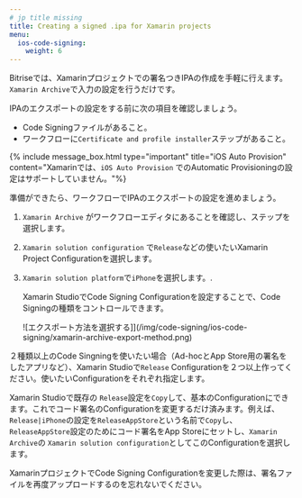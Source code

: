 ```yaml
---
# jp title missing
title: Creating a signed .ipa for Xamarin projects
menu:
  ios-code-signing:
    weight: 6
---
```

Bitriseでは、Xamarinプロジェクトでの署名つきIPAの作成を手軽に行えます。`Xamarin Archive`で入力の設定を行うだけです。

IPAのエクスポートの設定をする前に次の項目を確認しましょう。

* Code Signingファイルがあること。
* ワークフローに`Certificate and profile installer`ステップがあること。

{% include message_box.html type="important" title="iOS Auto Provision" content="Xamarinでは、`iOS Auto Provision` でのAutomatic Provisioningの設定はサポートしていません。"%}

準備ができたら、ワークフローでIPAのエクスポートの設定を進めましょう。

1. `Xamarin Archive` がワークフローエディタにあることを確認し、ステップを選択します。
2. `Xamarin solution configuration` で`Release`などの使いたいXamarin Project Configurationを選択します。
3. `Xamarin solution platform`で`iPhone`を選択します。.

   Xamarin StudioでCode Signing Configurationを設定することで、Code Signingの種類をコントロールできます。

   ![エクスポート方法を選択する]](/img/code-signing/ios-code-signing/xamarin-archive-export-method.png)

２種類以上のCode Singningを使いたい場合（Ad-hocとApp Store用の署名をしたアプリなど）、Xamarin Studioで`Release` Configurationを２つ以上作ってください。使いたいConfigurationをそれぞれ指定します。

Xamarin Studioで既存の `Release`設定を`Copy`して、基本のConfigurationにできます。これでコード署名のConfigurationを変更するだけ済みます。例えば、`Release|iPhone`の設定を`ReleaseAppStore`という名前で`Copy`し、`ReleaseAppStore`設定のためにコード署名をApp Storeにセットし、`Xamarin Archive`の `Xamarin solution configuration`としてこのConfigurationを選択します。

XamarinプロジェクトでCode Signing Configurationを変更した際は、署名ファイルを再度アップロードするのを忘れないでください。
